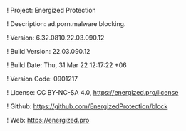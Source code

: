 ! Project: Energized Protection

! Description: ad.porn.malware blocking.

! Version: 6.32.0810.22.03.090.12

! Build Version: 22.03.090.12

! Build Date: Thu, 31 Mar 22 12:17:22 +06

! Version Code: 0901217

! License: CC BY-NC-SA 4.0, https://energized.pro/license

! Github: https://github.com/EnergizedProtection/block

! Web: https://energized.pro
